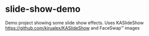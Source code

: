 # slide-show-demo
Demo project showing some slide show effects. Uses KASlideShow https://github.com/kirualex/KASlideShow and FaceSwap™ images

